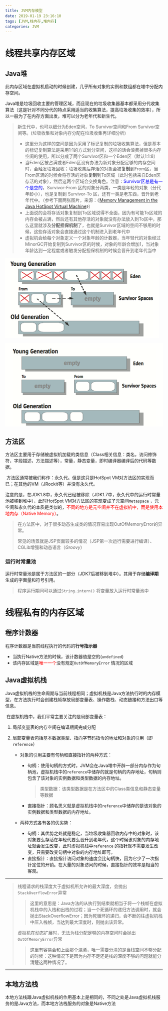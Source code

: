 ```yaml
---
title: JVM内存模型
date: 2019-01-19 23:16:10
tags: [JVM,栈内存,堆内存]
categories: JVM
---
```


# 线程共享内存区域

## Java堆

​	此内存区域在虚拟机启动的时候创建，几乎所有对象的实例和数组都在堆中分配内存空间。	

​	Java堆是垃圾回收主要的管理区域，而且现在的垃圾收集器基本都采用分代收集算法（这是针对不同分代的特点采用适当的收集算法，提高垃圾收集的效率），所以一般为了在内存方面出发，堆可以分为老年代和新生代。

> 新生代中，也可以细分为Eden空间，To Survivor空间和From Survivor空间等。(垃圾收集和对象内存分配在垃圾收集再详细分析)
>
> - 这里分为这样的空间是因为采用了标记复制的垃圾收集算法，但是基本的标记复制算法是采用1:1的方式划分空间，这样的话会浪费掉很多内存空间的使用，所以分成了两个Survivor区和一个Eden区（默认1:1:8）
> - 当Eden区被占满或者Eden区没有办法为新对象分配足够的内存空间时，会触发垃圾回收；垃圾收集后存活的对象会被**复制**到From区，当From区满的时候会将存活的对象**复制**到To区域（此时包括来自Eden区存活的对象），然后这两个区域会交换角色。注意：<font color=blue>Survivor区总是有一个是空的</font>，Survivor-From 区的对象分两类，一类是年轻的对象（分代年龄小），也是复制到 Survivor-To 区，还有一类是老东西，晋升到老年代中。（参考下面两张图片，来源：《[Memory Management in the Java HotSpot Virtual Machine](http://www.oracle.com/technetwork/java/javase/memorymanagement-whitepaper-150215.pdf)》）
> - 上面说的会将存活对象复制到To区域说得不全面，因为有可能To区域的内存会被占满，然后还有其他存活的对象就没有办法放入到To区中，那么这里就涉及**分配担保机制**了，也就是Survivor区域的空间不够用的时候，这些存活对象会直接通过这个机制进入到老年代中
> - 虚拟机会给每个对象定义一个对象年龄的计数器，当年轻代的对象经过MinorGC开始复制到Survivor区的时候，对象的年龄会增加1，当对象年龄达到一定程度或者触发分配担保机制的时候会晋升到老年代当中

![年轻代垃圾收集前](images/From-To1.png)

![年轻代垃圾收集后](./images/From-To2.png)

## 方法区

​	方法区主要用于存储被虚拟机加载的类信息（Class相关信息：类名，访问修饰符，字段描述，方法描述等），常量，静态变量，即时编译器编译后的代码等数据。

​	方法区通常被我们称作：永久代。但是这只是HotSpot VM对方法区的实现而已；在其他的VM（JRockit等）并没有永久代。

​	注意的是，在JDK1.8中，永久代已经被移除（JDK1.7中，永久代中的运行时常量池被移到堆中），此时HotSpot VM对方法区的实现变成了元空间`Metaspace` ，元空间和永久代的本质是类似的，<font color=red>不同的地方是元空间并不在虚拟机中，而是使用本地内存（Native Memory）</font>。

> 在方法区中，对于很多动态生成类的情况容易出现OutOfMemoryError的异常。
>
> 常见的场景就是JSP页面较多的情况（JSP第一次运行需要进行编译）、CGLib增强和动态语言（*Groovy*）

### 运行时常量池

​	运行时常量池是属于方法区的一部分（JDK7后被移到堆中）。其用于存储**编译期**生成的字面量和符号引用。

> 程序运行期间可以通过`String.intern()` 将变量放入运行时常量池中



# 线程私有的内存区域

## 程序计数器

程序计数器是当前线程执行的代码的**行号指示器**

- 当执行Native方法的时候，该计数器值是空的(`undefined`)
- 该内存区域是<font color=red>唯一一个</font>没有规定`OutOfMemoryError` 情况的区域

## Java虚拟机栈

​	Java虚拟机栈的生命周期与当前线程相同；虚拟机栈是Java方法执行时的内存模型，在方法执行时会创建栈帧存放局部变量表、操作数栈、动态链接和方法出口等信息。

​	在虚拟机栈中，我们平常主要关注的是局部变量表：

1. 局部变量表的内存空间在编译期间完成分配

2. 局部变量表包括基本数据类型、指向字节码指令的地址和对象的引用（即`reference`）

   - 对象的引用主要有句柄和直接指针的两种方式：

     - 句柄：使用句柄的方式时，JVM会在Java堆中开辟一部分内存作为句柄池，虚拟机栈中的`reference`中储存的就是句柄的内存地址，句柄则包含了该对象的实例数据和类型数据的内存地址。

       > 类型数据：该类型数据是在方法区中的Class类信息和静态变量等数据

     - 直接指针：顾名思义就是虚拟机栈中的`reference`中储存的是该对象的实例数据和类型数据的内存地址。

   - 两种方式各有各的优劣势：

     - 句柄：其优势之处就是稳定，当垃圾收集器回收内存中的对象时，该对象要么存活在年轻代要么晋升到老年代，这个时候该对象的内存地址就会发生改变，此时虚拟机栈中`reference` 的指针就不需要发生改变，只需要改变句柄中对象的内存地址即可。
     - 直接指针：直接指针访问对象的速度会比句柄快，因为它少了一次指针定位的开销。在大量的对象访问的时候，直接指针的效率是相当的客观。

------

> 线程请求的栈深度大于虚拟机所允许的最大深度，会抛出`StackOverflowError`异常
>
> > 这里的意思是：Java方法的从执行到结束就相当于将一个栈帧在虚拟机栈中的入栈和出栈的过程；当一个死循环的递归方法调用时，就会抛出StackOverflowError；因为死循环的递归，会不断的往虚拟机栈中压入栈帧，当达到最大深度时，则抛出该异常。
>
> 虚拟机在动态扩展时，无法为栈分配足够的内存空间时会抛出`OutOfMemoryError`异常
>
> > 这里有容易会和上面那个混淆，唯一需要分清的是当栈空间不够分配的时候：这种情况下是因为内存不足还是栈的深度不够的问题就能分清楚这两种情况了。

------

## 本地方法栈

​	本地方法栈跟Java虚拟机栈的作用基本上是相同的，不同之处是Java虚拟机栈服务的是Java方法，而本地方法栈服务的对象是Native方法